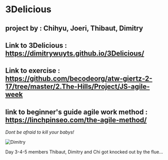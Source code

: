 # 3Delicious

## project by : Chihyu,  Joeri, Thibaut, Dimitry

## Link to 3Delicious : https://dimitrywuyts.github.io/3Delicious/

## Link to exercise : https://github.com/becodeorg/atw-giertz-2-17/tree/master/2.The-Hills/Project/JS-agile-week

## link to beginner's guide agile work method : https://linchpinseo.com/the-agile-method/

*Dont be afraid to kill your babys!*

![Dimitry](https://pics.me.me/so-youre-telling-me-buildingawallisimmoral-but-killing-babies-is-a-47381539.png)

Day 3-4-5 members Thibaut, Dimitry and Chi got knocked out by the flue...
